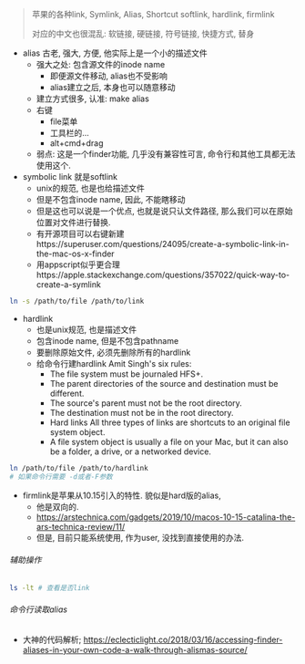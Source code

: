> 苹果的各种link, Symlink, Alias, Shortcut softlink, hardlink, firmlink
>
> 对应的中文也很混乱: 软链接, 硬链接, 符号链接, 快捷方式, 替身

- alias 古老, 强大, 方便, 他实际上是一个小的描述文件
  - 强大之处: 包含源文件的inode name
    - 即便源文件移动, alias也不受影响
    - alias建立之后, 本身也可以随意移动
  - 建立方式很多, 认准: make alias
  - 右键
    - file菜单
    - 工具栏的...
    - alt+cmd+drag
  - 弱点: 这是一个finder功能, 几乎没有兼容性可言, 命令行和其他工具都无法使用这个.
- symbolic link 就是softlink
  - unix的规范, 也是也给描述文件
  - 但是不包含inode name, 因此, 不能瞎移动
  - 但是这也可以说是一个优点, 也就是说只认文件路径, 那么我们可以在原始位置对文件进行替换.
  - 有开源项目可以右键新建https://superuser.com/questions/24095/create-a-symbolic-link-in-the-mac-os-x-finder
  - 用appscript似乎更合理https://apple.stackexchange.com/questions/357022/quick-way-to-create-a-symlink

```sh
ln -s /path/to/file /path/to/link
```

- hardlink
  - 也是unix规范, 也是描述文件
  - 包含inode name, 但是不包含pathname
  - 要删除原始文件, 必须先删除所有的hardlink
  - 给命令行建hardlink Amit Singh's six rules: 
    - The file system must be journaled HFS+. 
    - The parent directories of the source and destination must be different. 
    - The source's parent must not be the root directory. 
    - The destination must not be in the root directory.
    -  Hard links All three types of links are shortcuts to an original file system object. 
    - A file system object is usually a file on your Mac, but it can also be a folder, a drive, or a networked device.

```sh
ln /path/to/file /path/to/hardlink
# 如果命令行需要 -d或者-F参数
```

- firmlink是苹果从10.15引入的特性. 貌似是hard版的alias, 
  - 他是双向的. 
  - https://arstechnica.com/gadgets/2019/10/macos-10-15-catalina-the-ars-technica-review/11/
  - 但是, 目前只能系统使用, 作为user, 没找到直接使用的办法.

###### 辅助操作

```sh
ls -lt # 查看是否link
```



###### 命令行读取alias

- 大神的代码解析; https://eclecticlight.co/2018/03/16/accessing-finder-aliases-in-your-own-code-a-walk-through-alismas-source/
